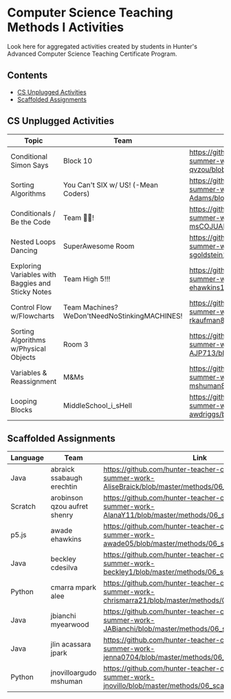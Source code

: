 # Computer Science Teaching Methods I Activities

Look here for aggregated activities created by students in Hunter's Advanced Computer Science Teaching Certificate Program.

## Contents
* [CS Unplugged Activities](#cs-unplugged-activities)
* [Scaffolded Assignments](#scaffolded-assignments)

## CS Unplugged Activities

| Topic | Team | Link |
| ---   | ---  | ---  |
| Conditional Simon Says | Block 10 | <https://github.com/hunter-teacher-cert/cohort-3-summer-work-qvzou/blob/master/methods/04_unplugged.md> |
| Sorting Algorithms | You Can't SIX w/ US! (-Mean Coders) | <https://github.com/hunter-teacher-cert/cohort-3-summer-work-Mr-Adams/blob/master/methods/04_unplugged.md> |
| Conditionals / Be the Code | Team 🐍🔧! | <https://github.com/hunter-teacher-cert/cohort-3-summer-work-msCOJUANGCO/blob/master/methods/04_unplugged.md> |
| Nested Loops Dancing | SuperAwesome Room | <https://github.com/hunter-teacher-cert/cohort-3-summer-work-sgoldstein11/blob/master/methods/04_unplugged.md> |
| Exploring Variables with Baggies and Sticky Notes | Team High 5!!! | <https://github.com/hunter-teacher-cert/cohort-3-summer-work-ehawkins18/blob/master/methods/04_unplugged.md> |
| Control Flow w/Flowcharts | Team Machines?WeDon'tNeedNoStinkingMACHINES! | <https://github.com/hunter-teacher-cert/cohort-3-summer-work-rkaufman8/blob/master/methods/04_unplugged.md> |
| Sorting Algorithms w/Physical Objects | Room 3 | <https://github.com/hunter-teacher-cert/cohort-3-summer-work-AJP713/blob/master/methods/04_unplugged.md> |
| Variables & Reassignment | M&Ms | <https://github.com/hunter-teacher-cert/cohort-3-summer-work-mshuman8/blob/master/methods/04_unplugged.md> | 
| Looping Blocks | MiddleSchool_i_sHell | <https://github.com/hunter-teacher-cert/cohort-3-summer-work-awdriggs/blob/master/methods/04_unplugged.md> |

## Scaffolded Assignments
| Language | Team | Link |
| ---   | ---  | ---  |
| Java | abraick ssabaugh	erechtin | <https://github.com/hunter-teacher-cert/cohort-3-summer-work-AliseBraick/blob/master/methods/06_scaffold_activity.java> |
| Scratch | arobinson qzou aufret shenry | <https://github.com/hunter-teacher-cert/cohort-3-summer-work-AlanaY11/blob/master/methods/06_scaffold_activity.md> |
| p5.js | awade ehawkins | <https://github.com/hunter-teacher-cert/cohort-3-summer-work-awade05/blob/master/methods/06_scaffold_activity.txt> |
| Java | beckley cdesilva | <https://github.com/hunter-teacher-cert/cohort-3-summer-work-beckley1/blob/master/methods/06_scaffold_activity.md> |
| Python | cmarra mpark	alee | <https://github.com/hunter-teacher-cert/cohort-3-summer-work-chrismarra21/blob/master/methods/06_scaffold_activity.py> |
| Java | jbianchi myearwood | <https://github.com/hunter-teacher-cert/cohort-3-summer-work-JABianchi/blob/master/methods/06_scaffold_activity.md> |
| Java | jlin acassara jpark | <https://github.com/hunter-teacher-cert/cohort-3-summer-work-jenna0704/blob/master/methods/06_scaffold_activity.java> |
| Python | jnovilloargudo	mshuman | <https://github.com/hunter-teacher-cert/cohort-3-summer-work-jnovillo/blob/master/methods/06_scaffold_activity.py> | 

